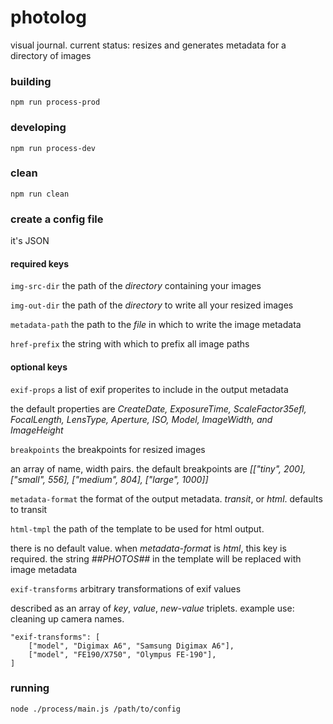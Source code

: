 # photolog
visual journal. current status: resizes and generates metadata for a directory of images

### building

```npm run process-prod```

### developing

```npm run process-dev```

### clean

```npm run clean```

### create a config file

it's JSON

#### required keys

`img-src-dir` the path of the _directory_ containing your images

`img-out-dir` the path of the _directory_ to write all your resized images

`metadata-path` the path to the _file_ in which to write the image metadata

`href-prefix` the string with which to prefix all image paths

#### optional keys

`exif-props` a list of exif properites to include in the output metadata

the default properties are _CreateDate, ExposureTime, ScaleFactor35efl, FocalLength, LensType, Aperture, ISO, Model, ImageWidth, and ImageHeight_

`breakpoints` the breakpoints for resized images

an array of name, width pairs. the default breakpoints are _[["tiny", 200], ["small", 556], ["medium", 804], ["large", 1000]]_

`metadata-format` the format of the output metadata. _transit_, or _html_. defaults to transit

`html-tmpl` the path of the template to be used for html output.

there is no default value. when _metadata-format_ is _html_, this key is required. the string _##PHOTOS##_ in the template will be replaced with image metadata

`exif-transforms` arbitrary transformations of exif values

described as an array of _key_, _value_, _new-value_ triplets. example use: cleaning up camera
names.

```
"exif-transforms": [
    ["model", "Digimax A6", "Samsung Digimax A6"],
    ["model", "FE190/X750", "Olympus FE-190"],
]
```

### running

```
node ./process/main.js /path/to/config
```
